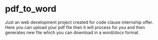 # pdf_to_word
Just an web development project created for code clause internship offer.
Here you can upload your pdf file then it will process for you and then generates new file which you can download in a word/docx format.
